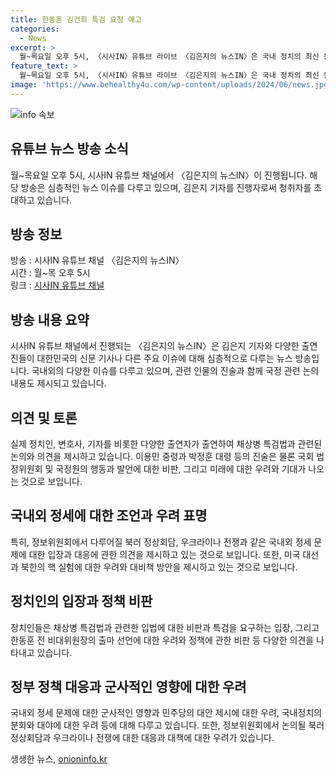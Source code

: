 ```yaml
---
title: 한동훈 김건희 특검 요청 예고
categories:
  - News
excerpt: >
  월~목요일 오후 5시, 〈시사IN〉유튜브 라이브 〈김은지의 뉴스IN〉은 국내 정치의 최신 동향을 소개하는 프로그램이다. 최근 채상병 의혹과 관련된 청문회 내용에 대해 박지원 의원의 발언을 포함해, 채상병 특검법과 관련된 심의 상황 등 다양한 주제를 다뤘다. 특히 이용민 중령과 박정훈 대령의 참여 내용, 그리고 윤석열 대통령과의 관련된 논의가 주목을 받았다. 미래에 대한 우려, 국내 정치의 분화 등을 다루면서 국민들의 이목을 끌기에 충분한 정보를 담고 있다.
feature_text: >
  월~목요일 오후 5시, 〈시사IN〉유튜브 라이브 〈김은지의 뉴스IN〉은 국내 정치의 최신 동향을 소개하는 프로그램이다. 최근 채상병 의혹과 관련된 청문회 내용에 대해 박지원 의원의 발언을 포함해, 채상병 특검법과 관련된 심의 상황 등 다양한 주제를 다뤘다. 특히 이용민 중령과 박정훈 대령의 참여 내용, 그리고 윤석열 대통령과의 관련된 논의가 주목을 받았다. 미래에 대한 우려, 국내 정치의 분화 등을 다루면서 국민들의 이목을 끌기에 충분한 정보를 담고 있다.
image: 'https://www.behealthy4u.com/wp-content/uploads/2024/06/news.jpg'
---
```


<p><img src="https://www.behealthy4u.com/wp-content/uploads/2024/06/news.jpg" alt="info 속보" /></p>

<h2 data-ke-size="size26">유튜브 뉴스 방송 소식</h2>

<p data-ke-size="size16">월~목요일 오후 5시, 시사IN 유튜브 채널에서 〈김은지의 뉴스IN〉이 진행됩니다. 해당 방송은 심층적인 뉴스 이슈를 다루고 있으며, 김은지 기자를 진행자로써 청취자를 초대하고 있습니다.</p>

<h2 data-ke-size="size26">방송 정보</h2>

<p data-ke-size="size16">방송 : 시사IN 유튜브 채널 〈김은지의 뉴스IN〉<br>시간 : 월~목 오후 5시<br>링크 : <a href="https://www.youtube.com/sisaineditor">시사IN 유튜브 채널</a></p>

<h2 data-ke-size="size26">방송 내용 요약</h2>

<p data-ke-size="size16">시사IN 유튜브 채널에서 진행되는 〈김은지의 뉴스IN〉은 김은지 기자와 다양한 출연진들이 대한민국의 신문 기사나 다른 주요 이슈에 대해 심층적으로 다루는 뉴스 방송입니다. 국내외의 다양한 이슈를 다루고 있으며, 관련 인물의 진술과 함께 국정 관련 논의 내용도 제시되고 있습니다.</p>

<h2 data-ke-size="size26">의견 및 토론</h2>

<p data-ke-size="size16">실제 정치인, 변호사, 기자를 비롯한 다양한 출연자가 출연하여 채상병 특검법과 관련된 논의와 의견을 제시하고 있습니다. 이용민 중령과 박정훈 대령 등의 진술은 물론 국회 법정위원회 및 국정원의 행동과 발언에 대한 비판, 그리고 미래에 대한 우려와 기대가 나오는 것으로 보입니다.</p>

<h2 data-ke-size="size26">국내외 정세에 대한 조언과 우려 표명</h2>

<p data-ke-size="size16">특히, 정보위원회에서 다루어질 북러 정상회담, 우크라이나 전쟁과 같은 국내외 정세 문제에 대한 입장과 대응에 관한 의견을 제시하고 있는 것으로 보입니다. 또한, 미국 대선과 북한의 핵 실험에 대한 우려와 대비책 방안을 제시하고 있는 것으로 보입니다.</p>

<h2 data-ke-size="size26">정치인의 입장과 정책 비판</h2>

<p data-ke-size="size16">정치인들은 채상병 특검법과 관련한 입법에 대한 비판과 특검을 요구하는 입장, 그리고 한동훈 전 비대위원장의 출마 선언에 대한 우려와 정책에 관한 비판 등 다양한 의견을 나타내고 있습니다.</p>

<h2 data-ke-size="size26">정부 정책 대응과 군사적인 영향에 대한 우려</h2>

<p data-ke-size="size16">국내외 정세 문제에 대한 군사적인 영향과 민주당의 대안 제시에 대한 우려, 국내정치의 분화와 대야에 대한 우려 등에 대해 다루고 있습니다. 또한, 정보위원회에서 논의될 북러 정상회담과 우크라이나 전쟁에 대한 대응과 대책에 대한 우려가 있습니다.</p>
생생한 뉴스, <a href="https://onioninfo.kr" rel="dofollow">onioninfo.kr</a>


